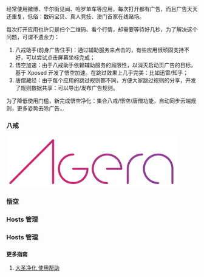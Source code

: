经常使用微博、华尔街见闻、哈罗单车等应用，每次打开都有广告，而且广告天天还重复，低俗：数码宝贝、真人竞技、澳门首家在线赌场。

每次打开应用也许只是扫个二维码、看个行情，却需要等待好几秒，为了解决这个问题，可谓不遗余力：

1. 八戒助手(前身广告住手)：通过辅助服务来点击的，有些应用很顽固支持不好，可以尝试点击屏幕坐标完成；
2. 悟空加速：由于八戒助手依赖辅助服务的局限性，以消灭启动页广告的目标，基于 Xposed 开发了悟空加速。在跳过效果上几乎完美：比如迅雷/知乎；
3. 唐僧藏经：由于每个应用的跳过规则都不同，方便大家跳过规则的分享，开发了规则数据共享：可以导出/发布广告规则。

为了降低使用门槛，新完成悟空净化：集合八戒/悟空/唐僧功能，自动同步云端规则，更多姿势去除广告...
### 八戒
![Agera](https://github.com/google/agera/blob/master/doc/images/agera.png)
### 悟空

### Hosts 管理

### Hosts 管理


### `更多指南`
1. [大圣净化 使用帮助](https://github.com/jdlingyu/ad-wars/wiki)
